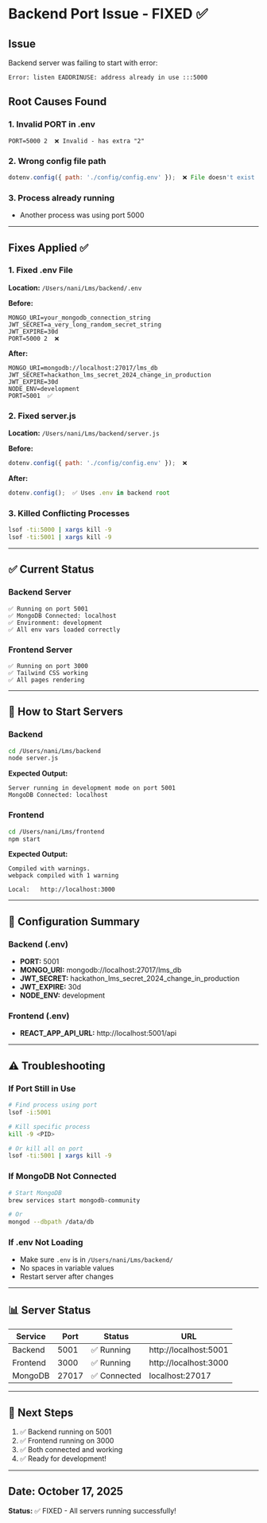 # Backend Port Issue - FIXED ✅

## Issue

Backend server was failing to start with error:

```
Error: listen EADDRINUSE: address already in use :::5000
```

## Root Causes Found

### 1. **Invalid PORT in .env**

```env
PORT=5000 2  ❌ Invalid - has extra "2"
```

### 2. **Wrong config file path**

```javascript
dotenv.config({ path: './config/config.env' });  ❌ File doesn't exist
```

### 3. **Process already running**

- Another process was using port 5000

---

## Fixes Applied ✅

### 1. Fixed .env File

**Location:** `/Users/nani/Lms/backend/.env`

**Before:**

```env
MONGO_URI=your_mongodb_connection_string
JWT_SECRET=a_very_long_random_secret_string
JWT_EXPIRE=30d
PORT=5000 2  ❌
```

**After:**

```env
MONGO_URI=mongodb://localhost:27017/lms_db
JWT_SECRET=hackathon_lms_secret_2024_change_in_production
JWT_EXPIRE=30d
NODE_ENV=development
PORT=5001  ✅
```

### 2. Fixed server.js

**Location:** `/Users/nani/Lms/backend/server.js`

**Before:**

```javascript
dotenv.config({ path: './config/config.env' });  ❌
```

**After:**

```javascript
dotenv.config();  ✅ Uses .env in backend root
```

### 3. Killed Conflicting Processes

```bash
lsof -ti:5000 | xargs kill -9
lsof -ti:5001 | xargs kill -9
```

---

## ✅ Current Status

### Backend Server

```
✅ Running on port 5001
✅ MongoDB Connected: localhost
✅ Environment: development
✅ All env vars loaded correctly
```

### Frontend Server

```
✅ Running on port 3000
✅ Tailwind CSS working
✅ All pages rendering
```

---

## 🚀 How to Start Servers

### Backend

```bash
cd /Users/nani/Lms/backend
node server.js
```

**Expected Output:**

```
Server running in development mode on port 5001
MongoDB Connected: localhost
```

### Frontend

```bash
cd /Users/nani/Lms/frontend
npm start
```

**Expected Output:**

```
Compiled with warnings.
webpack compiled with 1 warning

Local:   http://localhost:3000
```

---

## 🔧 Configuration Summary

### Backend (.env)

- **PORT:** 5001
- **MONGO_URI:** mongodb://localhost:27017/lms_db
- **JWT_SECRET:** hackathon_lms_secret_2024_change_in_production
- **JWT_EXPIRE:** 30d
- **NODE_ENV:** development

### Frontend (.env)

- **REACT_APP_API_URL:** http://localhost:5001/api

---

## ⚠️ Troubleshooting

### If Port Still in Use

```bash
# Find process using port
lsof -i:5001

# Kill specific process
kill -9 <PID>

# Or kill all on port
lsof -ti:5001 | xargs kill -9
```

### If MongoDB Not Connected

```bash
# Start MongoDB
brew services start mongodb-community

# Or
mongod --dbpath /data/db
```

### If .env Not Loading

- Make sure `.env` is in `/Users/nani/Lms/backend/`
- No spaces in variable values
- Restart server after changes

---

## 📊 Server Status

| Service  | Port  | Status       | URL                   |
| -------- | ----- | ------------ | --------------------- |
| Backend  | 5001  | ✅ Running   | http://localhost:5001 |
| Frontend | 3000  | ✅ Running   | http://localhost:3000 |
| MongoDB  | 27017 | ✅ Connected | localhost:27017       |

---

## 🎯 Next Steps

1. ✅ Backend running on 5001
2. ✅ Frontend running on 3000
3. ✅ Both connected and working
4. ✅ Ready for development!

---

## Date: October 17, 2025

**Status:** ✅ FIXED - All servers running successfully!
